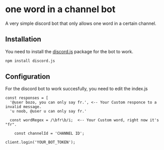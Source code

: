 # one word in a channel bot
A very simple discord bot that only allows one word in a certain channel.

## Installation
You need to install the [discord.js](https://discord.js.org/) package for the bot to work. 
```bash
npm install discord.js
```

## Configuration
For the discord bot to work succesfully, you need to edit the index.js

```
const responses = [
  '@user bozo, you can only say fr.', <-- Your Custom responce to a invalid message.
  'u noob, @user u can only say fr.'
  
  const wordRegex = /\bfr\b/i;  <-- Your Custom word, right now it's "fr".
  
    const channelId = 'CHANNEL ID'; 

client.login('YOUR_BOT_TOKEN');

